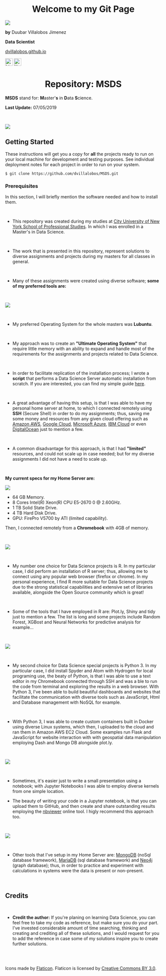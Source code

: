 <center><h1>Welcome to my Git Page</h1></center>

![](https://github.com/dvillalobos/MSDS/blob/master/images/devj-144x144.png)

**by** Duubar Villalobos Jimenez

**Data Scientist**

[dvillalobos.github.io](https://dvillalobos.github.io)

<a href="https://www.linkedin.com/in/duubar/"><img src="https://github.com/dvillalobos/MSDS/blob/master/images/linkedin.png" width="24" height="24" title="Linkedin" alt="Linkedin"></a>
<a href="https://www.youtube.com/mydvtech"><img src="https://github.com/dvillalobos/MSDS/blob/master/images/youtube.png" width="24" height="24" title="Youtube" alt="Youtube"></a>



<center><h1>Repository: MSDS</h1></center>

**MSDS** stand for: **M**aster'**s** in **D**ata **S**cience.

**Last Update:**  07/05/2019

<br />


![](https://github.com/dvillalobos/MSDS/blob/master/images/computer.png)


## Getting Started

These instructions will get you a copy for **all** the projects ready to run on your local machine for development and testing purposes. See individual deployment notes for each project in order to run on your system.

```
$ git clone https://github.com/dvillalobos/MSDS.git
```

### Prerequisites

In this section, I will briefly mention the software needed and how to install them.

<br />

- This repository was created during my studies at [City University of New York School of Professional Studies](https://sps.cuny.edu/academics/graduate/master-science-data-science-ms). In which I was enrolled in a Master's in Data Science.

<br />

- The work that is presented in this repository, represent solutions to diverse assignments and projects during my masters for all classes in general.

<br />


- Many of these assignments were created using diverse software; **some of my preferred tools are:**

<br />


![](https://github.com/dvillalobos/MSDS/blob/master/images/tux.png)

<br />

- My preferred Operating System for the whole masters was **Lubuntu**.

<br />

- My approach was to create an **"Ultimate Operating System"** that require little memory with an ability to expand and handle most of the requirements for the assignments and projects related to Data Science.

<br />

- In order to facilitate replication of the installation process; I wrote a **script** that performs a Data Science Server automatic installation from scratch. If you are interested, you can find my simple guide [here](https://dvillalobos.github.io/2018/transform-my-home-server-into-data-science-server/).

<br />

- A great advantage of having this setup, is that I was able to have my personal home server at home, to which I connected remotely using **SSH** (Secure Shell) in order to do my assignments; thus, saving me some money and resources from any given cloud offering such as [Amazon AWS](https://aws.amazon.com/), [Google Cloud](https://cloud.google.com/), [Microsoft Azure](https://azure.microsoft.com), [IBM Cloud](https://www.ibm.com/cloud) or even [DigitalOcean](https://www.digitalocean.com/) just to mention a few.

<br />

- A common disadvantage for this approach, is that I had **"limited"** resources, and could not scale up in case needed; but for my diverse assignments I did not have a need to scale up.

<br />

**My current specs for my Home Server are:**

![](https://github.com/dvillalobos/MSDS/blob/master/images/z420.png)

- 64 GB Memory.
- 8 Cores Intel(R) Xeon(R) CPU E5-2670 0 @ 2.60GHz.
- 1 TB Solid State Drive.
- 4 TB Hard Disk Drive.
- GPU: FirePro V5700 by ATI (limited capability).

Then, I connected remotely from a **Chromebook** with 4GB of memory.


<br />

![](https://github.com/dvillalobos/MSDS/blob/master/images/R.png)

<br />

- My number one choice for Data Science projects is R. In my particular case, I did perform an installation of R server; thus, allowing me to connect using any popular web browser (firefox or chrome). In my personal experience, I find R more suitable for Data Science projects due to the strong statistical capabilities and extensive set of libraries available, alongside the Open Source community which is great!

<br />

- Some of the tools that I have employed in R are: Plot.ly, Shiny and tidy just to mention a few. The list is long and some projects include Random Forest, XGBost and Neural Networks for predictive analysis for example...

<br />


![](https://github.com/dvillalobos/MSDS/blob/master/images/python.png)

<br />

- My second choice for Data Science special projects is Python 3. In my particular case, I did install Spyder and Atom with Hydrogen for local programing use, the beaty of Python, is that I was able to use a text editor in my Chromebook connected through SSH and was a ble to run the code from terminal and exploring the results in a web browser. With Python 3, I've been able to build beautiful dashboards and websites that facilitate the communication with diverse tools such as JavaScript, Html and Database management with NoSQL for example.

<br /> 

- With Python 3, I was able to create custom containers built in Docker using diverse Linux systems, which then, I uploaded to the cloud and ran them in Amazon AWS EC2 Cloud. Some examples run Flask and JavaScript for website interaction with with geospatial data manipulation employing Dash and Mongo DB alongside plot.ly.
 
<br />


![](https://github.com/dvillalobos/MSDS/blob/master/images/Jupyter.png)

<br />

- Sometimes, it's easier just to write a small presentation using a notebook; with Jupyter Notebooks I was able to employ diverse kernels from one simple location.

- The beauty of writing your code in a Jupyter notebook, is that you can upload them to GitHub, and then create and share outstanding results employing the [nbviewer](https://nbviewer.jupyter.org/) online tool. I higly recommend this approach too.

<br />



![](https://github.com/dvillalobos/MSDS/blob/master/images/sql.png)

<br />

- Other tools that I've setup in my Home Server are: [MongoDB](https://www.mongodb.com/) (noSql database framework), [MariaDB](https://mariadb.org/) (sql database framework) and [Neo4j](https://neo4j.com/) (graph database); thus, in order to practice and experiment with calculations in systems were the data is present or non-present.

<br />




## Credits

<br />

- **Credit the author:** If you're planing on learning Data Science, you can feel free to take my code as reference, but make sure you do your part. I've invested considerable amount of time searching, thinking and creating and crediting all of these solutions, and I would request for you to add the reference in case some of my solutions inspire you to create further solutions.

<br />
<br />

Icons made by [Flaticon](https://www.flaticon.com/). Flaticon is licensed by [Creative Commons BY 3.0](http://creativecommons.org/licenses/by/3.0/).

<br />
